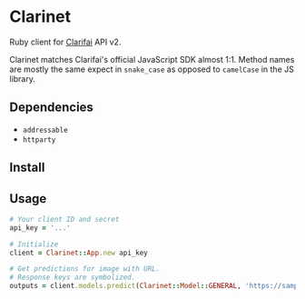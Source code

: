 # Clarinet

Ruby client for [Clarifai](https://clarifai.com) API v2.

Clarinet matches Clarifai's official JavaScript SDK almost 1:1.
Method names are mostly the same expect in `snake_case` as opposed
to `camelCase` in the JS library.

## Dependencies

* `addressable`
* `httparty`

## Install

## Usage

```ruby
# Your client ID and secret
api_key = '...'

# Initialize
client = Clarinet::App.new api_key

# Get predictions for image with URL.
# Response keys are symbolized.
outputs = client.models.predict(Clarinet::Model::GENERAL, 'https://samples.clarifai.com/metro-north.jpg')
```

